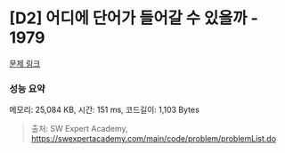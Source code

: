 # [D2] 어디에 단어가 들어갈 수 있을까 - 1979 

[문제 링크](https://swexpertacademy.com/main/code/problem/problemDetail.do?contestProbId=AV5PuPq6AaQDFAUq) 

### 성능 요약

메모리: 25,084 KB, 시간: 151 ms, 코드길이: 1,103 Bytes



> 출처: SW Expert Academy, https://swexpertacademy.com/main/code/problem/problemList.do